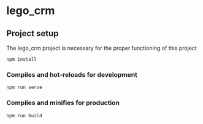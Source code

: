 # lego_crm

## Project setup

The lego_crm project is necessary for the proper functioning of this project

```
npm install
```

### Compiles and hot-reloads for development
```
npm run serve
```

### Compiles and minifies for production
```
npm run build
```

